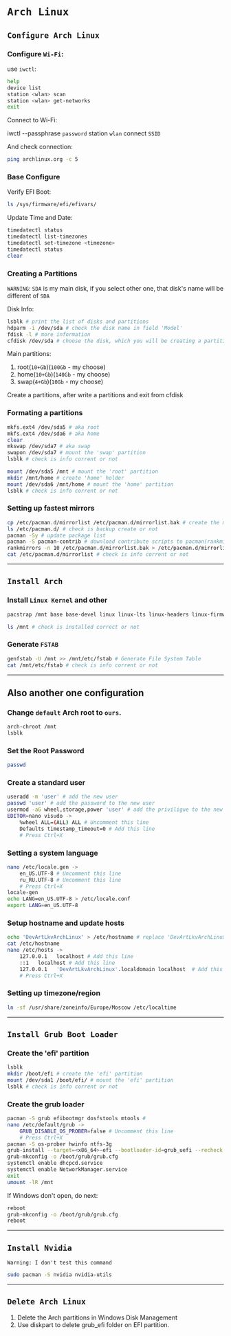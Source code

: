 # `Arch Linux`

## `Configure Arch Linux`

### Configure `Wi-Fi`:

use `iwctl`:
```sh
help
device list
station <wlan> scan
station <wlan> get-networks
exit
```
Connect to Wi-Fi:

iwctl --passphrase `password` station `wlan` connect  `SSID`

And check connection:
```sh
ping archlinux.org -c 5
```

### Base Configure

Verify EFI Boot:
```sh
ls /sys/firmware/efi/efivars/
```

Update Time and Date:
```sh
timedatectl status
timedatectl list-timezones
timedatectl set-timezone <timezone>
timedatectl status
clear
```

### Creating a Partitions
`WARNING`: `SDA` is my main disk, if you select other one, that disk's name will be different of `SDA`

Disk Info:
```sh
lsblk # print the list of disks and partitions 
hdparm -i /dev/sda # check the disk name in field 'Model'
fdisk -l # more information
cfdisk /dev/sda # choose the disk, which you will be creating a partitions  
```

Main partitions:
1. root(`10+Gb`)(`100Gb` - my choose)
2. home(`10+Gb`)(`140Gb` - my choose)
3. swap(`4+Gb`)(`10Gb` - my choose)

Create a partitions, after write a partitions and exit from cfdisk

### Formating a partitions
```sh
mkfs.ext4 /dev/sda5 # aka root
mkfs.ext4 /dev/sda6 # aka home
clear
mkswap /dev/sda7 # aka swap
swapon /dev/sda7 # mount the 'swap' partition
lsblk # check is info corrent or not

mount /dev/sda5 /mnt # mount the 'root' partition
mkdir /mnt/home # create 'home' holder
mount /dev/sda6 /mnt/home # mount the 'home' partition
lsblk # check is info corrent or not
```

### Setting up fastest mirrors
```sh
cp /etc/pacman.d/mirrorlist /etc/pacman.d/mirrorlist.bak # create the mirrorlist backup
ls /etc/pacman.d/ # check is backup create or not
pacman -Sy # update package list
pacman -S pacman-contrib # download contribute scripts to pacman(rankmirrors command is the part of that)
rankmirrors -n 10 /etc/pacman.d/mirrorlist.bak > /etc/pacman.d/mirrorlist # this command select the first 10 fastest mirrors and rewrite mirrorlist with them
cat /etc/pacman.d/mirrorlist # check is info corrent or not
```
****
## `Install Arch`

### Install `Linux Kernel` and other 
```sh
pacstrap /mnt base base-devel linux linux-lts linux-headers linux-firmware intel-ucode sudo nano vim git neofetch networkmanager dhcpcd pulseaudio bluez wpa_supplicant

ls /mnt # check is installed correct or not
```

### Generate `FSTAB`
```sh
genfstab -U /mnt >> /mnt/etc/fstab # Generate File System Table
cat /mnt/etc/fstab # check is info corrent or not
```
****
## Also another one configuration

### Change `default` Arch root to `ours`.
```sh
arch-chroot /mnt
lsblk
```
### Set the Root Password
```sh
passwd
```

### Create a standard user
```sh
useradd -m 'user' # add the new user
passwd 'user' # add the password to the new user
usermod -aG wheel,storage,power 'user' # add the priviligue to the new user
EDITOR=nano visudo ->
    %wheel ALL=(ALL) ALL # Uncomment this line
    Defaults timestamp_timeout=0 # Add this line
    # Press Ctrl+X
```

### Setting a system language
```sh
nano /etc/locale.gen ->
    en_US.UTF-8 # Uncomment this line
    ru_RU.UTF-8 # Uncomment this line
    # Press Ctrl+X
locale-gen
echo LANG=en_US.UTF-8 > /etc/locale.conf
export LANG=en_US.UTF-8
```

### Setup hostname and update hosts
```sh
echo 'DevArtLkvArchLinux' > /etc/hostname # replace 'DevArtLkvArchLinux' to yours.
cat /etc/hostname
nano /etc/hosts ->
    127.0.0.1   localhost # Add this line
    ::1   localhost # Add this line
    127.0.0.1   'DevArtLkvArchLinux'.localdomain localhost  # Add this line
    # Press Ctrl+X
```

### Setting up timezone/region
```sh
ln -sf /usr/share/zoneinfo/Europe/Moscow /etc/localtime
```
****
## `Install Grub Boot Loader`

### Create the 'efi' partition
```sh
lsblk
mkdir /boot/efi # create the 'efi' partition
mount /dev/sda1 /boot/efi/ # mount the 'efi' partition
lsblk # check is info corrent or not
```
### Create the grub loader
```sh
pacman -S grub efibootmgr dosfstools mtools #
nano /etc/default/grub ->
    GRUB_DISABLE_OS_PROBER=false # Uncomment this line
    # Press Ctrl+X
pacman -S os-prober hwinfo ntfs-3g 
grub-install --target=<x86_64>-efi --bootloader-id=grub_uefi --recheck # <x86_64> is your computure arch
grub-mkconfig -o /boot/grub/grub.cfg
systemctl enable dhcpcd.service
systemctl enable NetworkManager.service
exit
umount -lR /mnt
```

If Windows don't open, do next:
```sh
reboot
grub-mkconfig -o /boot/grub/grub.cfg
reboot
```


****
## `Install Nvidia`
`Warning: I don't test this command`
```sh
sudo pacman -S nvidia nvidia-utils 
```
****
## `Delete Arch Linux`
1. Delete the Arch partitions in Windows Disk Management
2. Use diskpart to delete grub_efi folder on EFI partition. 